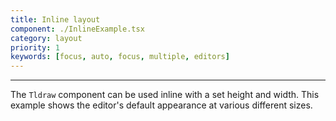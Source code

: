 ```yaml
---
title: Inline layout
component: ./InlineExample.tsx
category: layout
priority: 1
keywords: [focus, auto, focus, multiple, editors]
---
```


---

The `Tldraw` component can be used inline with a set height and width.
This example shows the editor's default appearance at various different sizes.
